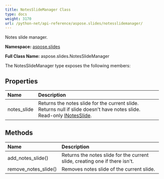 ```yaml
---
title: NotesSlideManager Class
type: docs
weight: 3170
url: /python-net/api-reference/aspose.slides/notesslidemanager/
---
```


Notes slide manager.

**Namespace:** [aspose.slides](/slides/python-net/api-reference/aspose.slides/)

**Full Class Name:** aspose.slides.NotesSlideManager



The NotesSlideManager type exposes the following members:
## **Properties**
|**Name**|**Description**|
| :- | :- |
|notes_slide|Returns the notes slide for the current slide. Returns null if slide doesn't have notes slide.<br/>            Read-only [INotesSlide](/slides/python-net/api-reference/aspose.slides/inotesslide/).|
## **Methods**
|**Name**|**Description**|
| :- | :- |
|add_notes_slide()|Returns the notes slide for the current slide, creating one if there isn't.|
|remove_notes_slide()|Removes notes slide of the current slide.|
